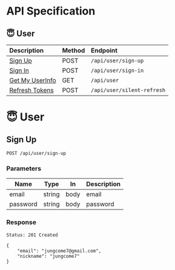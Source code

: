 # API Specification

## 😇 User 
|Description|Method|Endpoint|
|:-|:-|:-|
|[Sign Up](#sign-up)|POST|`/api/user/sign-up`|
|[Sign In](#sign-in)|POST|`/api/user/sign-in`|
|[Get My UserInfo](#get-my-userinfo)|GET|`/api/user`|
|[Refresh Tokens](#refresh-tokens)|POST|`/api/user/silent-refresh`|


# 😇 User
## Sign Up
```
POST /api/user/sign-up
```

### Parameters
|Name|Type|In|Description|
|-|-|-|-|
|email|string|body|email|
|password|string|body|password|

### Response
```
Status: 201 Created
```
```
{
    "email": "jungcome7@gmail.com",
    "nickname": "jungcome7"
}
```

